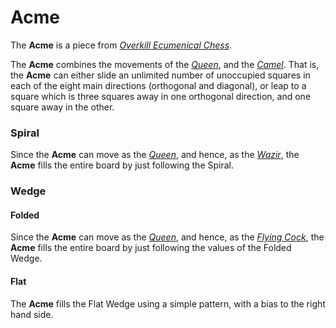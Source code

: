 # Acme

The **Acme** is a piece from [*Overkill Ecumenical
Chess*](#chess-v:rules/overkill-ecumenical-chess).

The **Acme** combines the movements of the
[*Queen*](queen.html), and the [*Camel*](camel.html). That is, 
the **Acme** can either slide an unlimited number of unoccupied
squares in each of the eight main directions (orthogonal and
diagonal), or leap to a square which is three squares away in
one orthogonal direction, and one square away in the other.

### Spiral

Since the **Acme** can move as the [*Queen*](queen.html), and hence,
as the [*Wazir*](wazir.html), the **Acme** fills the entire 
board by just following the Spiral.

### Wedge

#### Folded

Since the **Acme** can move as the [*Queen*](queen.html), and hence,
as the [*Flying Cock*](flying_cock.html), the **Acme** fills the entire 
board by just following the values of the Folded Wedge.

#### Flat

The **Acme** fills the Flat Wedge using a simple pattern, with a
bias to the right hand side.
